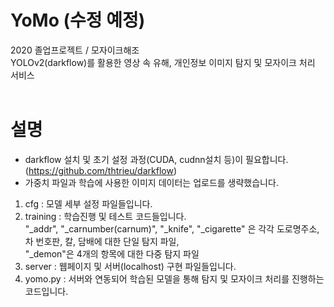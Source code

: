 # YoMo (수정 예정)
2020 졸업프로젝트 / 모자이크해조  
YOLOv2(darkflow)를 활용한 영상 속 유해, 개인정보 이미지 탐지 및 모자이크 처리 서비스 
<br>
<br>
# 설명
* darkflow 설치 및 초기 설정 과정(CUDA, cudnn설치 등)이 필요합니다. (https://github.com/thtrieu/darkflow)
* 가중치 파일과 학습에 사용한 이미지 데이터는 업로드를 생략했습니다.
1. cfg : 모델 세부 설정 파일들입니다.
2. training : 학습진행 및 테스트 코드들입니다.  
"_addr", "_carnumber(carnum)", "_knife", "_cigarette" 은 각각 도로명주소, 차 번호판, 칼, 담배에 대한 단일 탐지 파일,  
"_demon"은 4개의 항목에 대한 다중 탐지 파일
3. server : 웹페이지 및 서버(localhost) 구현 파일들입니다.
4. yomo.py : 서버와 연동되어 학습된 모델을 통해 탐지 및 모자이크 처리를 진행하는 코드입니다.
